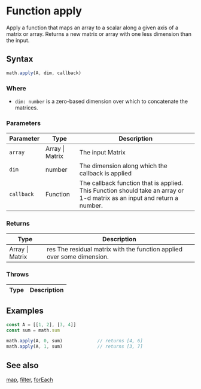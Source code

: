 <!-- Note: This file is automatically generated from source code comments. Changes made in this file will be overridden. -->

# Function apply

Apply a function that maps an array to a scalar
along a given axis of a matrix or array.
Returns a new matrix or array with one less dimension than the input.


## Syntax

```js
math.apply(A, dim, callback)
```

### Where

- `dim: number` is a zero-based dimension over which to concatenate the matrices.

### Parameters

Parameter | Type | Description
--------- | ---- | -----------
`array` | Array &#124; Matrix | The input Matrix
`dim` | number | The dimension along which the callback is applied
`callback` | Function | The callback function that is applied. This Function should take an array or 1-d matrix as an input and return a number.

### Returns

Type | Description
---- | -----------
Array &#124; Matrix | res    The residual matrix with the function applied over some dimension.


### Throws

Type | Description
---- | -----------


## Examples

```js
const A = [[1, 2], [3, 4]]
const sum = math.sum

math.apply(A, 0, sum)             // returns [4, 6]
math.apply(A, 1, sum)             // returns [3, 7]
```


## See also

[map](map.md),
[filter](filter.md),
[forEach](forEach.md)
